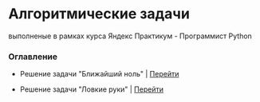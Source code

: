 
# Алгоритмические задачи

выполненые в рамках курса Яндекс Практикум - Программист Python

### Оглавление

- Решение задачи "Ближайший ноль" | [Перейти](https://github.com/antonysan/Yandex_Practikum_Algorithms/blob/main/_sprint_11/nearest_zero.py)


- Решение задачи "Ловкие руки" | [Перейти](https://github.com/antonysan/Yandex_Practikum_Algorithms/blob/main/_sprint_11/sleight_of_hands.py)